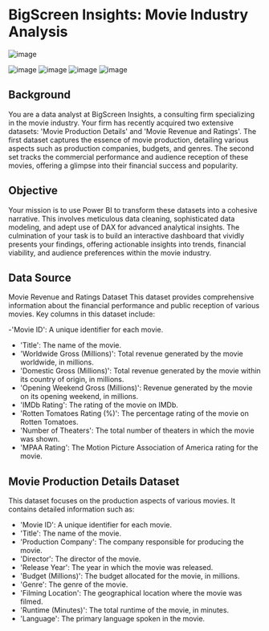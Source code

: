 # BigScreen Insights: Movie Industry Analysis
![image](https://github.com/gunjanjoshi-0798/Power-BI/assets/155617045/c6a8fc90-04d7-4148-9c05-1c44616fa1de)

![image](https://github.com/gunjanjoshi-0798/Power-BI/assets/155617045/ec51a7de-e1f8-4d4f-8601-c93fdbaea582)
![image](https://github.com/gunjanjoshi-0798/Power-BI/assets/155617045/6df517ac-42ff-46d5-b89f-0428c1212078)
![image](https://github.com/gunjanjoshi-0798/Power-BI/assets/155617045/e023d3ea-b7d8-4354-a5d9-7d126e637909)
![image](https://github.com/gunjanjoshi-0798/Power-BI/assets/155617045/f2a98346-4a3c-48cf-94cb-a120d8939d3f)






## Background

You are a data analyst at BigScreen Insights, a consulting firm specializing in the movie industry. Your firm has recently acquired two extensive datasets: 'Movie Production Details' and 'Movie Revenue and Ratings'. The first dataset captures the essence of movie production, detailing various aspects such as production companies, budgets, and genres. The second set tracks the commercial performance and audience reception of these movies, offering a glimpse into their financial success and popularity.
## Objective
Your mission is to use Power BI to transform these datasets into a cohesive narrative. This involves meticulous data cleaning, sophisticated data modeling, and adept use of DAX for advanced analytical insights. The culmination of your task is to build an interactive dashboard that vividly presents your findings, offering actionable insights into trends, financial viability, and audience preferences within the movie industry.

## Data Source

Movie Revenue and Ratings Dataset
This dataset provides comprehensive information about the financial performance and public reception of various movies. Key columns in this dataset include:

-'Movie ID': A unique identifier for each movie.
- 'Title': The name of the movie.
- 'Worldwide Gross (Millions)': Total revenue generated by the movie worldwide, in millions.
- 'Domestic Gross (Millions)': Total revenue generated by the movie within its country of origin, in millions.
- 'Opening Weekend Gross (Millions)': Revenue generated by the movie on its opening weekend, in millions.
- 'IMDb Rating': The rating of the movie on IMDb.
- 'Rotten Tomatoes Rating (%)': The percentage rating of the movie on Rotten Tomatoes.
- 'Number of Theaters': The total number of theaters in which the movie was shown.
- 'MPAA Rating': The Motion Picture Association of America rating for the movie.

## Movie Production Details Dataset

This dataset focuses on the production aspects of various movies. It contains detailed information such as:

- 'Movie ID': A unique identifier for each movie.
- 'Title': The name of the movie.
- 'Production Company': The company responsible for producing the movie.
- 'Director': The director of the movie.
- 'Release Year': The year in which the movie was released.
- 'Budget (Millions)': The budget allocated for the movie, in millions.
- 'Genre': The genre of the movie.
- 'Filming Location': The geographical location where the movie was filmed.
- 'Runtime (Minutes)': The total runtime of the movie, in minutes.
- 'Language': The primary language spoken in the movie.
